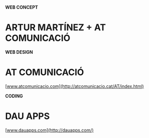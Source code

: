 **WEB CONCEPT**

# ARTUR MARTÍNEZ + AT COMUNICACIÓ

<div className='center'>
<div className="here medium"></div>
</div>

**WEB DESIGN**

# AT COMUNICACIÓ

[www.atcomunicacio.com](http://atcomunicacio.cat/AT/index.html)

<div className='center'>
<div className="here medium"></div>
</div>

**CODING**

# DAU APPS

[www.dauapps.com](http://dauapps.com/)
